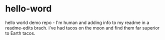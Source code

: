 # hello-word
hello world demo repo -
I'm human and adding info to my readme in a readme-edits brach.
i've had tacos on the moon and find them far superior to Earth tacos.
